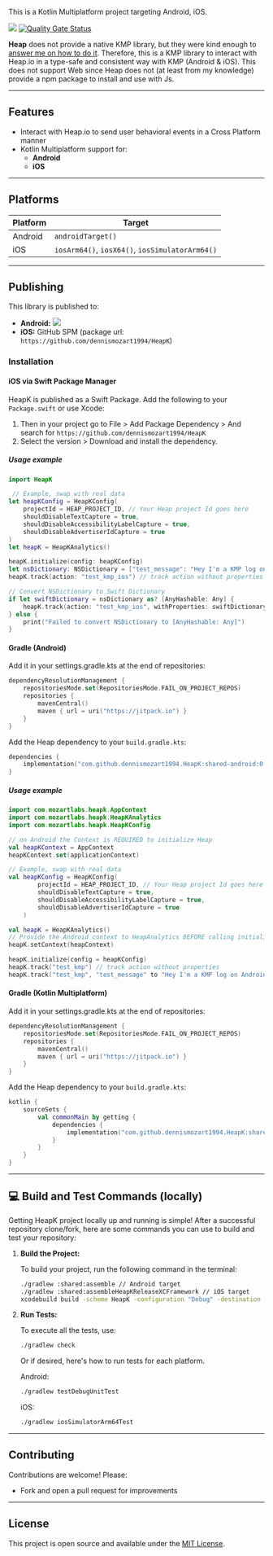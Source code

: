 This is a Kotlin Multiplatform project targeting Android, iOS.

[![](https://jitpack.io/v/dennismozart1994/HeapK.svg)](https://jitpack.io/#dennismozart1994/HeapK) [![Quality Gate Status](https://sonarcloud.io/api/project_badges/measure?project=dennismozart1994_HeapK&metric=alert_status)](https://sonarcloud.io/summary/new_code?id=dennismozart1994_HeapK)

**Heap** does not provide a native KMP library, but they were kind enough to [answer me on how to do it](https://github.com/heap/heap-ios-autocapture-sdk/issues/4). Therefore, this is a KMP library to interact with  Heap.io in a type-safe and consistent way with KMP (Android & iOS). This does not support Web since Heap does not (at least from my knowledge) provide a npm package to install and use with Js.

---

## Features

- Interact with Heap.io to send user behavioral events in a Cross Platform manner
- Kotlin Multiplatform support for:
    - **Android**
    - **iOS**
---

## Platforms

| Platform | Target                                          |
|----------|-------------------------------------------------|
| Android  | `androidTarget()`                               |
| iOS      | `iosArm64()`, `iosX64()`, `iosSimulatorArm64()` |

---

## Publishing

This library is published to:

- **Android:** [![](https://jitpack.io/v/dennismozart1994/HeapK.svg)](https://jitpack.io/#dennismozart1994/HeapK)
- **iOS:** GitHub SPM (package url: `https://github.com/dennismozart1994/HeapK`)

### Installation

#### iOS via Swift Package Manager

HeapK is published as a Swift Package. Add the following to your `Package.swift` or use Xcode:

1. Then in your project go to File > Add Package Dependency > And search for `https://github.com/dennismozart1994/HeapK`
2. Select the version > Download and install the dependency.

##### Usage example

```swift
import HeapK

 // Example, swap with real data
let heapKConfig = HeapKConfig(
    projectId = HEAP_PROJECT_ID, // Your Heap project Id goes here
    shouldDisableTextCapture = true,
    shouldDisableAccessibilityLabelCapture = true,
    shouldDisableAdvertiserIdCapture = true
)
let heapK = HeapKAnalytics()

heapK.initialize(config: heapKConfig)
let nsDictionary: NSDictionary = ["test_message": "Hey I'm a KMP log on iOS"]
heapK.track(action: "test_kmp_ios") // track action without properties

// Convert NSDictionary to Swift Dictionary
if let swiftDictionary = nsDictionary as? [AnyHashable: Any] {
    heapK.track(action: "test_kmp_ios", withProperties: swiftDictionary) // track action with extra properties
} else {
    print("Failed to convert NSDictionary to [AnyHashable: Any]")
}
```

#### Gradle (Android)
Add it in your settings.gradle.kts at the end of repositories:
```kotlin
dependencyResolutionManagement {
    repositoriesMode.set(RepositoriesMode.FAIL_ON_PROJECT_REPOS)
    repositories {
        mavenCentral()
        maven { url = uri("https://jitpack.io") }
    }
}
```

Add the Heap dependency to your `build.gradle.kts`:

```kotlin
dependencies {
    implementation("com.github.dennismozart1994.HeapK:shared-android:0.0.7")
}
```

##### Usage example

```kotlin
import com.mozartlabs.heapk.AppContext
import com.mozartlabs.heapk.HeapKAnalytics
import com.mozartlabs.heapk.HeapKConfig

// on Android the Context is REQUIRED to initialize Heap
val heapKContext = AppContext
heapKContext.set(applicationContext)

// Example, swap with real data
val heapKConfig = HeapKConfig(
        projectId = HEAP_PROJECT_ID, // Your Heap project Id goes here
        shouldDisableTextCapture = true,
        shouldDisableAccessibilityLabelCapture = true,
        shouldDisableAdvertiserIdCapture = true
    )

val heapK = HeapKAnalytics()
// Provide the Android context to HeapAnalytics BEFORE calling initialize() on Android
heapK.setContext(heapContext)

heapK.initialize(config = heapKConfig)
heapK.track("test_kmp") // track action without properties
heapK.track("test_kmp", "test_message" to "Hey I'm a KMP log on Android") // track action with extra properties
```

#### Gradle (Kotlin Multiplatform)

Add it in your settings.gradle.kts at the end of repositories:
```kotlin
dependencyResolutionManagement {
    repositoriesMode.set(RepositoriesMode.FAIL_ON_PROJECT_REPOS)
    repositories {
        mavenCentral()
        maven { url = uri("https://jitpack.io") }
    }
}
```

Add the Heap dependency to your `build.gradle.kts`:

```kotlin
kotlin {
    sourceSets {
        val commonMain by getting {
            dependencies {
                implementation("com.github.dennismozart1994.HeapK:shared:0.0.7")
            }
        }
    }
}
```

---

## 💻 Build and Test Commands (locally)

Getting HeapK project locally up and running is simple! After a successful repository clone/fork, here are some commands you can use to build and test your
repository:

1. **Build the Project:**

   To build your project, run the following command in the terminal:

   ```bash
   ./gradlew :shared:assemble // Android target
   ./gradlew :shared:assembleHeapKReleaseXCFramework // iOS target
   xcodebuild build -scheme HeapK -configuration "Debug" -destination generic/platform=iOS -verbose SKIP_INSTALL=NO BUILD_LIBRARY_FOR_DISTRIBUTION=YES 
   ```

2. **Run Tests:**

   To execute all the tests, use:

   ```bash
   ./gradlew check
   ```

   Or if desired, here's how to run tests for each platform.

   Android:

   ```bash
   ./gradlew testDebugUnitTest
   ```

   iOS:

   ```bash
   ./gradlew iosSimulatorArm64Test
   ```

---

## Contributing

Contributions are welcome! Please:

- Fork and open a pull request for improvements

---

## License

This project is open source and available under the [MIT License](../LICENSE).
